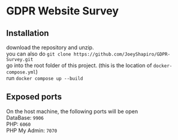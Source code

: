 # GDPR Website Survey
## Installation
download the repository and unzip.<br>
you can also do `git clone https://github.com/JoeyShapiro/GDPR-Survey.git`<br>
go into the root folder of this project. (this is the location of `docker-compose.yml`)<br>
run `docker compose up --build`

## Exposed ports
On the host machine, the following ports will be open<br>
DataBase: `9906`<br>
PHP: `6060`<br>
PHP My Admin: `7070`<br>
